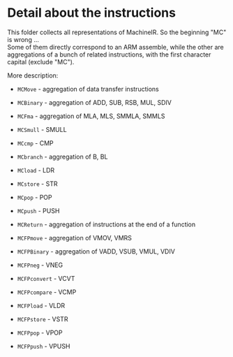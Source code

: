 # Detail about the instructions

This folder collects all representations of MachineIR. So the beginning "MC" is wrong ...<br/>
Some of them directly correspond to an ARM assemble,
while the other are aggregations of a bunch of related instructions, with the first character capital (exclude "MC").

More description:
- `MCMove` - aggregation of data transfer instructions
- `MCBinary` - aggregation of ADD, SUB, RSB, MUL, SDIV
- `MCFma` - aggregation of MLA, MLS, SMMLA, SMMLS
- `MCSmull` - SMULL
- `MCcmp` - CMP
- `MCbranch` - aggregation of B, BL
- `MCload` - LDR
- `MCstore` - STR
- `MCpop` - POP
- `MCpush` - PUSH
- `MCReturn` - aggregation of instructions at the end of a function


- `MCFPmove` - aggregation of VMOV, VMRS
- `MCFPBinary` - aggregation of VADD, VSUB, VMUL, VDIV
- `MCFPneg` - VNEG
- `MCFPconvert` - VCVT
- `MCFPcompare` - VCMP
- `MCFPload` - VLDR
- `MCFPstore` - VSTR
- `MCFPpop` - VPOP
- `MCFPpush` - VPUSH